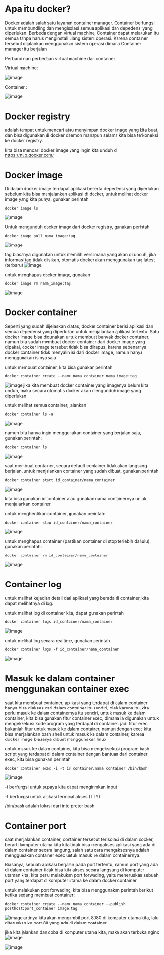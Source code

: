 # Apa itu docker?

Docker adalah salah satu layanan container manager. Container berfungsi untuk membundling dan mengisolasi semua aplikasi dan depedensi yang diperlukan. Berbeda dengan
virtual machine, Container dapat melakukan itu semua tanpa harus menginstall ulang sistem operasi. Karena container tersebut dijalankan menggunakan sistem operasi dimana
Container manager itu berjalan

Perbandinan perbedaan virtual machine dan container

Virtual machine:

![image](https://user-images.githubusercontent.com/36489276/205448974-01347fca-cd44-4cd5-ba09-05ca68ff544f.png)

Container :

![image](https://user-images.githubusercontent.com/36489276/205448980-8aef60b0-fb29-4d38-8d55-00689bb1622e.png)

# Docker registry

adalah tempat untuk mencari atau menyimpan docker image yang kita buat, dan bisa digunakan di docker daemon manapun selama kita bisa terkoneksi ke docker registry.

kita bisa mencari docker image yang ingin kita unduh di https://hub.docker.com/ 

# Docker image

Di dalam docker image terdapat aplikasi beserta depedensi yang diperlukan sebelum kita bisa menjalankan aplikasi di docker, untuk melihat docker image yang kita punya,
gunakan perintah
```
docker image ls
```
![image](https://user-images.githubusercontent.com/36489276/205455235-c39daac0-38ca-4b62-a34e-597394b6a37f.png)

Untuk mengunduh docker image dari docker registry, gunakan perintah
```
docker image pull nama_image:tag
```
![image](https://user-images.githubusercontent.com/36489276/205456225-a3c4e535-264e-4015-a6fa-3d94d0b86225.png)

tag biasanya digunakan untuk memilih versi mana yang akan di unduh, jika informasi tag tidak diisikan, otomatis docker akan menggunakan tag latest (terbaru)
![image](https://user-images.githubusercontent.com/36489276/205456265-ffcbe290-78b5-42f1-8e5c-11f09e36d9d9.png)

untuk menghapus docker image, gunakan
```
docker image rm nama_image:tag
```
![image](https://user-images.githubusercontent.com/36489276/205456432-a9dd6ad3-bb1b-4fd3-bae9-130086f5def4.png)

# Docker container

Seperti yang sudah dijelaskan diatas, docker container berisi aplikasi dan semua depedensi yang diperlukan untuk menjalankan aplikasi tertentu. 
Satu docker image bisa digunakan untuk membuat banyak docker container, namun bila sudah membuat docker container dari docker image yang dipakai, docker image tersebut tidak bisa dihapus, karena sebenarnya docker container tidak menyalin isi dari docker image, namun hanya menggunakan isinya saja

untuk membuat container, kita bisa gunakan perintah
```
docker container create --name nama_container nama_image:tag
```
![image](https://user-images.githubusercontent.com/36489276/205457967-d6119f3a-a57d-4a76-bd25-d95ab5dd86c7.png)
jika kita membuat docker container yang imagenya belum kita unduh, maka secara otomatis docker akan mengunduh image yang diperlukan

untuk melihat semua container, jalankan
```
docker container ls -a
```
![image](https://user-images.githubusercontent.com/36489276/205457292-aff09e94-e51c-406d-a704-f57faf8dd419.png)

namun bila hanya ingin menggunakan container yang berjalan saja, gunakan perintah:
```
docker container ls
```
![image](https://user-images.githubusercontent.com/36489276/205457342-7669851c-eaa9-4a61-a5ab-d68ceeca77dd.png)


saat membuat container, secara default container tidak akan langsung berjalan, untuk menjalankan container yang sudah dibuat, gunakan perintah
```
docker container start id_container/nama_container
```

![image](https://user-images.githubusercontent.com/36489276/205458095-69a39121-19e0-4586-9e68-11965f5a8e80.png)

kita bisa gunakan id container atau gunakan nama containernya untuk menjalankan container

untuk menghentikan container, gunakan perintah:
```
docker container stop id_container/nama_container
```
![image](https://user-images.githubusercontent.com/36489276/205458224-162c236c-78b1-44f3-86dd-306a3c05864d.png)

untuk menghapus container (pastikan container di stop terlebih dahulu), gunakan perintah:
```
docker container rm id_container/nama_container
```
![image](https://user-images.githubusercontent.com/36489276/205458508-4d6e5041-6039-4073-bcc2-fcbb634273b1.png)

# Container log
untuk melihat kejadian detail dari aplikasi yang berada di container, kita dapat melihatnya di log.

untuk melihat log di container kita, dapat gunakan perintah
```
docker container logs id_container/nama_container
```
![image](https://user-images.githubusercontent.com/36489276/205458865-f7087a33-92df-481d-a048-69694ae742b4.png)

untuk melihat log secara realtime, gunakan perintah
```
docker container logs -f id_container/nama_container
```
![image](https://user-images.githubusercontent.com/36489276/205458980-4307e172-a164-4f20-ab17-80e4170b724c.png)

# Masuk ke dalam container menggunakan container exec
saat kita membuat container, aplikasi yang terdapat di dalam container hanya bisa diakses dari dalam container itu sendiri, oleh karena itu, kita perlu masuk ke dalam
containernya itu sendiri, untuk masuk ke dalam container, kita bisa gunakan fitur container exec, dimana ia digunakan untuk mengeksekusi kode program yang terdapat di container. jadi fitur exec bukanlah fitur untuk masuk ke dalam container, namun dengan exec kita bisa menjalankan bash shell untuk masuk ke dalam container, karena docker image biasanya dibuat menggunakan linux

untuk masuk ke dalam container, kita bisa mengeksekusi program bash script yang terdapat di dalam container dengan bantuan dari container exec, kita bisa gunakan perintah
```
docker container exec -i -t id_container/nama_container /bin/bash
```
![image](https://user-images.githubusercontent.com/36489276/205460002-ae0c75de-f100-43db-93f0-edb327ff31dd.png)

-i berfungsi untuk supaya kita dapat mengirimkan input

-t berfungsi untuk alokasi terminal akses (TTY)

/bin/bash adalah lokasi dari interpreter bash

# Container port
saat menjalankan container, container tersebut terisolasi di dalam docker, berarti komputer utama kita kita tidak bisa mengakses aplikasi yang ada di dalam container secara langung, salah satu cara mengaksesnya adalah menggunakan container exec untuk masuk ke dalam containernya.

Biasanya, sebuah aplikasi berjalan pada port tertentu, namun port yang ada di dalam container tidak bisa kita akses secara langsung di komputer utaman kita, kita perlu melakukan port forwading, yaitu meneruskan sebuah port yang terdapat di komputer utama ke dalam docker container

untuk melakukan port forwading, kita bisa menggunakan perintah berikut ketika sedang membuat container:
```
docker container create --name nama_container --publish posthost:port_container image:tag
```
![image](https://user-images.githubusercontent.com/36489276/205484285-b0ac1f4a-65f3-46cc-9bbb-59f89422a8b9.png)
artinya kita akan mengambil port 8080 di komputer utama kita, lalu diteruskan ke port 80 yang ada di dalam container

jika kita jalankan dan coba di komputer utama kita, maka akan terbuka nginx
![image](https://user-images.githubusercontent.com/36489276/205484838-12213252-f231-4e52-bfed-06423c7ebba3.png)

![image](https://user-images.githubusercontent.com/36489276/205484925-00a96865-01cd-4c60-a87c-2d7c51864f14.png)


